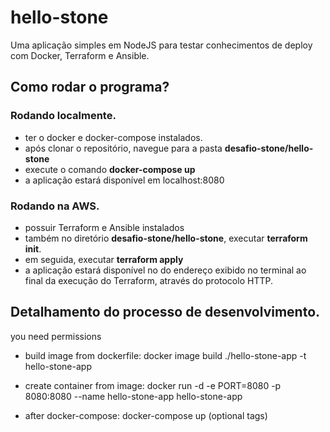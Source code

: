 # hello-stone

Uma aplicação simples em NodeJS para testar conhecimentos de deploy com Docker, Terraform e Ansible.

## Como rodar o programa?

### Rodando localmente.
- ter o docker e docker-compose instalados.
- após clonar o repositório, navegue para a pasta **desafio-stone/hello-stone**
- execute o comando **docker-compose up**
- a aplicação estará disponível em localhost:8080

### Rodando na AWS.
- possuir Terraform e Ansible instalados
- também no diretório **desafio-stone/hello-stone**, executar **terraform init**.
- em seguida, executar **terraform apply**
- a aplicação estará disponível no do endereço exibido no terminal ao final da execução do Terraform, através do protocolo HTTP.

## Detalhamento do processo de desenvolvimento.

you need permissions

- build image from dockerfile: docker image build ./hello-stone-app -t hello-stone-app

- create container from image: docker run -d -e PORT=8080 -p 8080:8080 --name hello-stone-app hello-stone-app

- after docker-compose: docker-compose up (optional tags)
